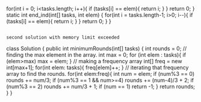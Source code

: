 for(int i = 0; i<tasks.length; i++){
if (tasks[i] == elem){
return i;
}
}
return 0;
}
static int end_ind(int[] tasks, int elem) {
for(int i = tasks.length-1; i>0; i--){
if (tasks[i] == elem){
return i;
}
}
return 0;
}
}
```
​
second solution with memory limit exceeded
```
class Solution {
public int minimumRounds(int[] tasks) {
int rounds = 0;
// finding the max element in the array.
int max = 0;
for (int elem : tasks){
if (elem>max)
max = elem;
}
// making a frequency array
int[] freq = new int[max+1];
for(int elem: tasks){
freq[elem]++;
}
// iterating that frequency array to find the rounds.
for(int elem:freq){
int num = elem;
if (num%3 == 0)
rounds += num/3;
if (num%3 == 1 && num>=4)
rounds += (num-4)/3 + 2;
if (num%3 == 2)
rounds += num/3 + 1;
if (num == 1)
return -1;
}
return rounds;
}
}
```